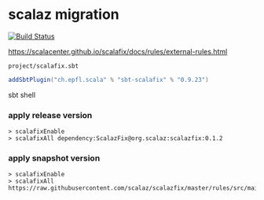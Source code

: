 # scalaz migration

[![Build Status](https://travis-ci.com/scalaz/scalazfix.svg?branch=master)](https://travis-ci.com/github/scalaz/scalazfix)

<https://scalacenter.github.io/scalafix/docs/rules/external-rules.html>

`project/scalafix.sbt`

```scala
addSbtPlugin("ch.epfl.scala" % "sbt-scalafix" % "0.9.23")
```

sbt shell

### apply release version

```
> scalafixEnable
> scalafixAll dependency:ScalazFix@org.scalaz:scalazfix:0.1.2
```

### apply snapshot version

```
> scalafixEnable
> scalafixAll https://raw.githubusercontent.com/scalaz/scalazfix/master/rules/src/main/scala/scalaz/ScalazFix.scala
```
